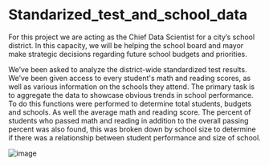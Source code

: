 # Standarized_test_and_school_data

For this project we are acting as the Chief Data Scientist for a city’s school district. In this capacity, we will be helping the school board and mayor make strategic decisions regarding future school budgets and priorities.

We’ve been asked to analyze the district-wide standardized test results. We’ve been given access to every student's math and reading scores, as well as various information on the schools they attend. The primary task is to aggregate the data to showcase obvious trends in school performance.
To do this functions were performed to determine total students, budgets and schools. As well the average math and reading score. The percent of students who passed math and reading in addition to the overall passing percent was also found, this was broken down by school size to determine if there was a relationship between student performance and size of school. 

![image](https://user-images.githubusercontent.com/106604042/227801953-f84a02cb-1b94-4a79-974f-57179b261bbd.png)
